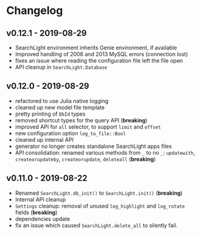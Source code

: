# Changelog

## v0.12.1 - 2019-08-29

* SearchLight environment inherits Genie environment, if available
* Improved handling of 2006 and 2013 MySQL errors (connection lost)
* fixes an issue where reading the configuration file left the file open
* API cleanup in `SearchLight.Database`

## v0.12.0 - 2019-08-29

* refactored to use Julia native logging
* cleaned up new model file template
* pretty printing of `DbId` types
* removed shortcut types for the query API (**breaking**)
* improved API for `all` selector, to support `limit` and `offset`
* new configuration option `log_to_file::Bool`
* cleaned up internal API
* generator no longer creates standalone SearchLight apps files
* API consolidation: renamed various methods from `_` to no `_`: `updatewith`, `createorupdateby`, `createorupdate`, `deleteall` (**breaking**)

## v0.11.0 - 2019-08-22

* Renamed `SearchLight.db_init()` to `SearchLight.init()` (**breaking**)
* Internal API cleanup
* `Settings` cleanup: removal of unused `log_highlight` and `log_rotate` fields (**breaking**)
* dependencies update
* fix an issue which caused `SearchLight.delete_all` to silently fail.
